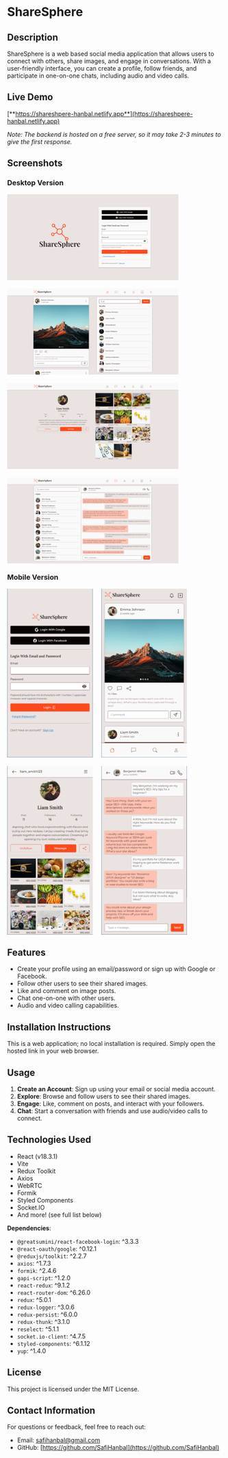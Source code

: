 # ShareSphere

## Description

ShareSphere is a web based social media application that allows users to connect with others, share images, and engage in conversations. With a user-friendly interface, you can create a profile, follow friends, and participate in one-on-one chats, including audio and video calls.

## Live Demo

[**https://shareshpere-hanbal.netlify.app**](https://shareshpere-hanbal.netlify.app)

_Note: The backend is hosted on a free server, so it may take 2-3 minutes to give the first response._

## Screenshots

### Desktop Version

<div style="display: flex; flex-wrap: wrap; gap: 20px;">
    <img src="https://raw.githubusercontent.com/SafiHanbal/sharesphere-frontend/refs/heads/main/src/assets/screenshots/desktop-login.png" alt="Desktop Login Screen" width="400" />
    <img src="https://raw.githubusercontent.com/SafiHanbal/sharesphere-frontend/refs/heads/main/src/assets/screenshots/desktop-home.png" alt="Desktop Home Screen" width="400" />
    <img src="https://raw.githubusercontent.com/SafiHanbal/sharesphere-frontend/refs/heads/main/src/assets/screenshots/desktop-profile.png" alt="Desktop Profile Screen" width="400" />
    <img src="https://raw.githubusercontent.com/SafiHanbal/sharesphere-frontend/refs/heads/main/src/assets/screenshots/desktop-chat.png" alt="Desktop Chat Screen" width="400" />
</div>

### Mobile Version

<div style="display: flex; flex-wrap: wrap; gap: 20px;">
    <img src="https://raw.githubusercontent.com/SafiHanbal/sharesphere-frontend/refs/heads/main/src/assets/screenshots/mobile-login.png" alt="Mobile Login Screen" width="200" />
    <img src="https://raw.githubusercontent.com/SafiHanbal/sharesphere-frontend/refs/heads/main/src/assets/screenshots/mobile-home.png" alt="Mobile Home Screen" width="200" />
    <img src="https://raw.githubusercontent.com/SafiHanbal/sharesphere-frontend/refs/heads/main/src/assets/screenshots/mobile-profile.png" alt="Mobile Profile Screen" width="200" />
    <img src="https://raw.githubusercontent.com/SafiHanbal/sharesphere-frontend/refs/heads/main/src/assets/screenshots/mobile-chat.png" alt="Mobile Chat Screen" width="200" />
</div>

## Features

- Create your profile using an email/password or sign up with Google or Facebook.
- Follow other users to see their shared images.
- Like and comment on image posts.
- Chat one-on-one with other users.
- Audio and video calling capabilities.

## Installation Instructions

This is a web application; no local installation is required. Simply open the hosted link in your web browser.

## Usage

1. **Create an Account**: Sign up using your email or social media account.
2. **Explore**: Browse and follow users to see their shared images.
3. **Engage**: Like, comment on posts, and interact with your followers.
4. **Chat**: Start a conversation with friends and use audio/video calls to connect.

## Technologies Used

- React (v18.3.1)
- Vite
- Redux Toolkit
- Axios
- WebRTC
- Formik
- Styled Components
- Socket.IO
- And more! (see full list below)

**Dependencies**:

- `@greatsumini/react-facebook-login`: ^3.3.3
- `@react-oauth/google`: ^0.12.1
- `@reduxjs/toolkit`: ^2.2.7
- `axios`: ^1.7.3
- `formik`: ^2.4.6
- `gapi-script`: ^1.2.0
- `react-redux`: ^9.1.2
- `react-router-dom`: ^6.26.0
- `redux`: ^5.0.1
- `redux-logger`: ^3.0.6
- `redux-persist`: ^6.0.0
- `redux-thunk`: ^3.1.0
- `reselect`: ^5.1.1
- `socket.io-client`: ^4.7.5
- `styled-components`: ^6.1.12
- `yup`: ^1.4.0

## License

This project is licensed under the MIT License.

## Contact Information

For questions or feedback, feel free to reach out:

- Email: safihanbal@gmail.com
- GitHub: [https://github.com/SafiHanbal](https://github.com/SafiHanbal)
